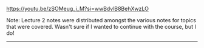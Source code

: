 https://youtu.be/zSOMeug_i_M?si=wwBdvlB8BehXwzLO

Note: Lecture 2 notes were distributed amongst the various notes for topics that were covered. Wasn't sure if I wanted to continue with the course, but I do!

------



